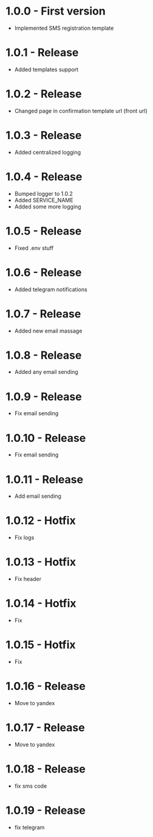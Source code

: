 # 1.0.0 - First version

* Implemented SMS registration template

# 1.0.1 - Release

* Added templates support

# 1.0.2 - Release

* Changed page in confirmation template url (front url)

# 1.0.3 - Release

* Added centralized logging

# 1.0.4 - Release

* Bumped logger to 1.0.2
* Added SERVICE_NAME
* Added some more logging

# 1.0.5 - Release

* Fixed .env stuff

# 1.0.6 - Release

* Added telegram notifications

# 1.0.7 - Release

* Added new email massage

# 1.0.8 - Release

* Added any email sending

# 1.0.9 - Release

* Fix email sending

# 1.0.10 - Release

* Fix email sending


# 1.0.11 - Release

* Add email sending

# 1.0.12 - Hotfix

* Fix logs

# 1.0.13 - Hotfix

* Fix header


# 1.0.14 - Hotfix

* Fix

# 1.0.15 - Hotfix

* Fix

# 1.0.16 - Release

* Move to yandex

# 1.0.17 - Release

* Move to yandex

# 1.0.18 - Release

* fix sms code

# 1.0.19 - Release

* fix telegram
